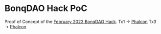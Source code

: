 # BonqDAO Hack PoC

Proof of Concept of the [February 2023 BonqDAO Hack](https://mirror.xyz/bonqdaoblog.eth/Mq4qgNieUi-ytphYzPU-lWY_E1J2F7STq_xlCR3qGsE).
Tx1 -> 
[Phalcon](https://phalcon.xyz/tx/polygon/0x31957ecc43774d19f54d9968e95c69c882468b46860f921668f2c55fadd51b19)
Tx3 -> [Phalcon](https://phalcon.xyz/tx/polygon/0xa02d0c3d16d6ee0e0b6a42c3cc91997c2b40c87d777136dedebe8ee0f47f32b1)
